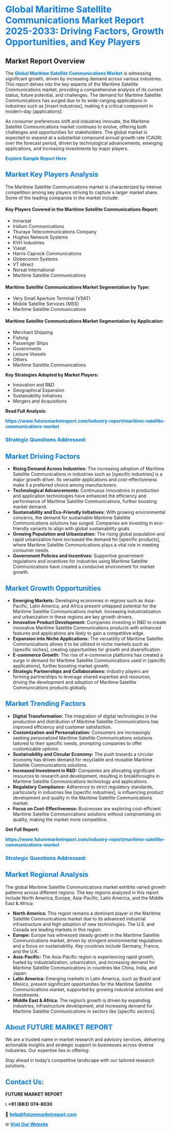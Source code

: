 <h1 style="color: #007BFF;">Global Maritime Satellite Communications Market Report 2025-2033: Driving Factors, Growth Opportunities, and Key Players</h1>

<section id="overview">
<h2>Market Report Overview</h2>
<p>The <a href="https://www.futuremarketreport.com/industry-report/maritime-satellite-communications-market" style="color: #007BFF; text-decoration: none;"><strong>Global Maritime Satellite Communications Market</strong></a> is witnessing significant growth, driven by increasing demand across various industries. This report delves into the key aspects of the Maritime Satellite Communications market, providing a comprehensive analysis of its current status, future potential, and challenges. The demand for Maritime Satellite Communications has surged due to its wide-ranging applications in industries such as [insert industries], making it a critical component in modern-day [applications].</p>
<p>As consumer preferences shift and industries innovate, the Maritime Satellite Communications market continues to evolve, offering both challenges and opportunities for stakeholders. The global market is expected to expand at a substantial compound annual growth rate (CAGR) over the forecast period, driven by technological advancements, emerging applications, and increasing investments by major players.</p>
</section>

<section id="overview">
<p><a href="https://www.futuremarketreport.com/request-sample/reportId=99851" style="color: #007BFF; text-decoration: none;"><strong>Explore Sample Report Here</strong></a></p>
</section>

<section id="key-players">
<h2 style="color: #007BFF;">Market Key Players Analysis</h2>
<p>The Maritime Satellite Communications market is characterized by intense competition among key players striving to capture a larger market share. Some of the leading companies in the market include:</p>
<h4>Key Players Covered in the Maritime Satellite Communications Report:</h4>
<ul><li>Inmarsat</li><li>Iridium Communications</li><li>Thuraya Telecommunications Company</li><li>Hughes Network Systems</li><li>KVH Industries</li><li>Viasat</li><li>Harris Caprock Communications</li><li>Globecomm Systems</li><li>VT Idirect</li><li>Norsat International</li><li>Maritime Satellite Communications</li></ul>
<h4>Maritime Satellite Communications Market Segmentation by Type:</h4>
<ul><li>Very Small Aperture Terminal (VSAT)</li><li>Mobile Satellite Services (MSS)</li><li>Maritime Satellite Communications</li></ul>

<h4>Maritime Satellite Communications Market Segmentation by Application:</h4>
<ul><li>Merchant Shipping</li><li>Fishing</li><li>Passenger Ships</li><li>Governments</li><li>Leisure Vessels</li><li>Others</li><li>Maritime Satellite Communications</li></ul>
<p><strong>Key Strategies Adopted by Market Players:</strong></p>
<ul>
<li>Innovation and R&D</li>
<li>Geographical Expansion</li>
<li>Sustainability Initiatives</li>
<li>Mergers and Acquisitions</li>
</ul>
</section>

<section>
<p><strong>Read Full Analysis: </strong></p><a href="https://www.futuremarketreport.com/industry-report/maritime-satellite-communications-market" style="color: #007BFF; text-decoration: none;"><strong>https://www.futuremarketreport.com/industry-report/maritime-satellite-communications-market</strong></a>
<h3 style="color: #007BFF;">Strategic Questions Addressed:</h3>
</section>

<section id="driving-factors">
<h2 style="color: #007BFF;">Market Driving Factors</h2>
<ul>
<li><strong>Rising Demand Across Industries:</strong> The increasing adoption of Maritime Satellite Communications in industries such as [specific industries] is a major growth driver. Its versatile applications and cost-effectiveness make it a preferred choice among manufacturers.</li>
<li><strong>Technological Advancements:</strong> Continuous innovations in production and application technologies have enhanced the efficiency and performance of Maritime Satellite Communications, further boosting market demand.</li>
<li><strong>Sustainability and Eco-Friendly Initiatives:</strong> With growing environmental concerns, the demand for sustainable Maritime Satellite Communications solutions has surged. Companies are investing in eco-friendly variants to align with global sustainability goals.</li>
<li><strong>Growing Population and Urbanization:</strong> The rising global population and rapid urbanization have increased the demand for [specific products], where Maritime Satellite Communications plays a vital role in meeting consumer needs.</li>
<li><strong>Government Policies and Incentives:</strong> Supportive government regulations and incentives for industries using Maritime Satellite Communications have created a conducive environment for market growth.</li>
</ul>
</section>

<section id="growth-opportunities">
<h2 style="color: #007BFF;">Market Growth Opportunities</h2>
<ul>
<li><strong>Emerging Markets:</strong> Developing economies in regions such as Asia-Pacific, Latin America, and Africa present untapped potential for the Maritime Satellite Communications market. Increasing industrialization and urbanization in these regions are key growth drivers.</li>
<li><strong>Innovative Product Development:</strong> Companies investing in R&D to create innovative Maritime Satellite Communications products with enhanced features and applications are likely to gain a competitive edge.</li>
<li><strong>Expansion into Niche Applications:</strong> The versatility of Maritime Satellite Communications allows it to be utilized in niche markets such as [specific niches], creating opportunities for growth and diversification.</li>
<li><strong>E-commerce Growth:</strong> The rise of e-commerce platforms has created a surge in demand for Maritime Satellite Communications used in [specific applications], further boosting market growth.</li>
<li><strong>Strategic Partnerships and Collaborations:</strong> Industry players are forming partnerships to leverage shared expertise and resources, driving the development and adoption of Maritime Satellite Communications products globally.</li>
</ul>
</section>

<section id="trending-factors">
<h2 style="color: #007BFF;">Market Trending Factors</h2>
<ul>
<li><strong>Digital Transformation:</strong> The integration of digital technologies in the production and distribution of Maritime Satellite Communications has improved efficiency and customer satisfaction.</li>
<li><strong>Customization and Personalization:</strong> Consumers are increasingly seeking personalized Maritime Satellite Communications solutions tailored to their specific needs, prompting companies to offer customizable options.</li>
<li><strong>Sustainability and Circular Economy:</strong> The push towards a circular economy has driven demand for recyclable and reusable Maritime Satellite Communications solutions.</li>
<li><strong>Increased Investment in R&D:</strong> Companies are allocating significant resources to research and development, resulting in breakthroughs in Maritime Satellite Communications technology and applications.</li>
<li><strong>Regulatory Compliance:</strong> Adherence to strict regulatory standards, particularly in industries like [specific industries], is influencing product development and quality in the Maritime Satellite Communications market.</li>
<li><strong>Focus on Cost-Effectiveness:</strong> Businesses are exploring cost-efficient Maritime Satellite Communications solutions without compromising on quality, making the market more competitive.</li>
</ul>
</section>

<section>
<p><strong>Get Full Report: </strong></p><a href="https://www.futuremarketreport.com/industry-report/maritime-satellite-communications-market" style="color: #007BFF; text-decoration: none;"><strong>https://www.futuremarketreport.com/industry-report/maritime-satellite-communications-market</strong></a>
<h3 style="color: #007BFF;">Strategic Questions Addressed:</h3>
</section>


<section id="regional-analysis">
<h2 style="color: #007BFF;">Market Regional Analysis</h2>
<p>The global Maritime Satellite Communications market exhibits varied growth patterns across different regions. The key regions analyzed in this report include North America, Europe, Asia-Pacific, Latin America, and the Middle East & Africa:</p>
<ul>
<li><strong>North America:</strong> This region remains a dominant player in the Maritime Satellite Communications market due to its advanced industrial infrastructure and high adoption of new technologies. The U.S. and Canada are leading markets in this region.</li>
<li><strong>Europe:</strong> Europe has witnessed steady growth in the Maritime Satellite Communications market, driven by stringent environmental regulations and a focus on sustainability. Key countries include Germany, France, and the U.K.</li>
<li><strong>Asia-Pacific:</strong> The Asia-Pacific region is experiencing rapid growth, fueled by industrialization, urbanization, and increasing demand for Maritime Satellite Communications in countries like China, India, and Japan.</li>
<li><strong>Latin America:</strong> Emerging markets in Latin America, such as Brazil and Mexico, present significant opportunities for the Maritime Satellite Communications market, supported by growing industrial activities and investments.</li>
<li><strong>Middle East & Africa:</strong> The region’s growth is driven by expanding industries, infrastructure development, and increasing demand for Maritime Satellite Communications in sectors like [specific sectors].</li>
</ul>
</section>

<footer>
<h2 style="color: #007BFF;">About FUTURE MARKET REPORT</h2>
<p>We are a trusted name in market research and advisory services, delivering actionable insights and strategic support to businesses across diverse industries. Our expertise lies in offering:</p>

<p>Stay ahead in today’s competitive landscape with our tailored research solutions.</p>

<h2 style="color: #007BFF;">Contact Us:</h2>
<p><strong>FUTURE MARKET REPORT</strong></p>
<p>📞 <strong>+91 (883) 074-8030</strong></p>
<p>📧 <strong><a href="mailto:help@futuremarketreport.com" style="color: #007BFF;">help@futuremarketreport.com</a></strong></p>
<p>🌐 <strong><a href="https://www.futuremarketreport.com/" style="color: #007BFF;">Visit Our Website</a></strong></p>
</footer>